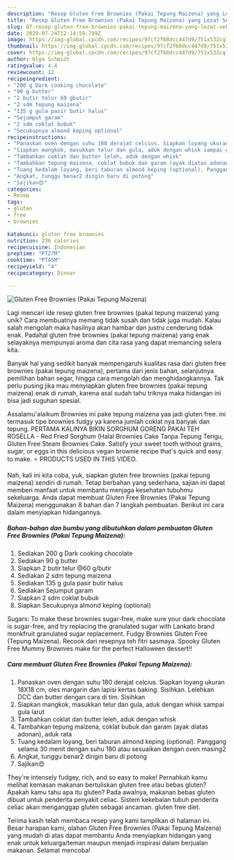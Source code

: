 ```yaml
---
description: "Resep Gluten Free Brownies (Pakai Tepung Maizena) yang Lezat Sekali"
title: "Resep Gluten Free Brownies (Pakai Tepung Maizena) yang Lezat Sekali"
slug: 87-resep-gluten-free-brownies-pakai-tepung-maizena-yang-lezat-sekali
date: 2020-07-24T12:14:59.799Z
image: https://img-global.cpcdn.com/recipes/97cf2f68dcc447d9/751x532cq70/gluten-free-brownies-pakai-tepung-maizena-foto-resep-utama.jpg
thumbnail: https://img-global.cpcdn.com/recipes/97cf2f68dcc447d9/751x532cq70/gluten-free-brownies-pakai-tepung-maizena-foto-resep-utama.jpg
cover: https://img-global.cpcdn.com/recipes/97cf2f68dcc447d9/751x532cq70/gluten-free-brownies-pakai-tepung-maizena-foto-resep-utama.jpg
author: Olga Schmidt
ratingvalue: 4.4
reviewcount: 12
recipeingredient:
- "200 g Dark cooking chocolate"
- "90 g butter"
- "2 butir telur 60 gbutir"
- "2 sdm tepung maizena"
- "135 g gula pasir butir halus"
- "Sejumput garam"
- "2 sdm coklat bubuk"
- "Secukupnya almond keping optional"
recipeinstructions:
- "Panaskan oven dengan suhu 180 derajat celcius. Siapkan loyang ukuran 18X18 cm, oles margarin dan lapisi kertas baking. Sisihkan. Lelehkan DCC dan butter dengan cara di tim. Sisihkan"
- "Siapkan mangkok, masukkan telur dan gula, aduk dengan whisk sampai gula larut"
- "Tambahkan coklat dan butter leleh, aduk dengan whisk"
- "Tambahkan tepung maizena, coklat bubuk dan garam (ayak diatas adonan), aduk rata"
- "Tuang kedalam loyang, beri taburan almond keping (optional). Panggang selama 30 menit dengan suhu 180 atau sesuaikan dengan oven masing2"
- "Angkat, tunggu benar2 dingin baru di potong"
- "Sajikan😍"
categories:
- Resep
tags:
- gluten
- free
- brownies

katakunci: gluten free brownies 
nutrition: 236 calories
recipecuisine: Indonesian
preptime: "PT27M"
cooktime: "PT45M"
recipeyield: "4"
recipecategory: Dinner

---
```



![Gluten Free Brownies (Pakai Tepung Maizena)](https://img-global.cpcdn.com/recipes/97cf2f68dcc447d9/751x532cq70/gluten-free-brownies-pakai-tepung-maizena-foto-resep-utama.jpg)

Lagi mencari ide resep gluten free brownies (pakai tepung maizena) yang unik? Cara membuatnya memang tidak susah dan tidak juga mudah. Kalau salah mengolah maka hasilnya akan hambar dan justru cenderung tidak enak. Padahal gluten free brownies (pakai tepung maizena) yang enak selayaknya mempunyai aroma dan cita rasa yang dapat memancing selera kita.

Banyak hal yang sedikit banyak mempengaruhi kualitas rasa dari gluten free brownies (pakai tepung maizena), pertama dari jenis bahan, selanjutnya pemilihan bahan segar, hingga cara mengolah dan menghidangkannya. Tak perlu pusing jika mau menyiapkan gluten free brownies (pakai tepung maizena) enak di rumah, karena asal sudah tahu triknya maka hidangan ini bisa jadi suguhan spesial.

Assalamu&#39;alaikum Brownies ini pake tepung maizena yaa jadi gluten free. ini termasuk tipe brownies fudgy ya karena jumlah coklat nya banyak dan tepung. PERTAMA KALINYA BIKIN SORGHUM GORENG PAKAI TEH ROSELLA - Red Fried Sorghum (Halal Brownies Cake Tanpa Tepung Terigu, Gluten Free Steam Brownies Cake. Satisfy your sweet tooth without grains, sugar, or eggs in this delicious vegan brownie recipe that&#39;s quick and easy to make. ⭐️ PRODUCTS USED IN THIS VIDEO.


Nah, kali ini kita coba, yuk, siapkan gluten free brownies (pakai tepung maizena) sendiri di rumah. Tetap berbahan yang sederhana, sajian ini dapat memberi manfaat untuk membantu menjaga kesehatan tubuhmu sekeluarga. Anda dapat membuat Gluten Free Brownies (Pakai Tepung Maizena) menggunakan 8 bahan dan 7 langkah pembuatan. Berikut ini cara dalam menyiapkan hidangannya.

<!--inarticleads1-->

##### Bahan-bahan dan bumbu yang dibutuhkan dalam pembuatan Gluten Free Brownies (Pakai Tepung Maizena):

1. Sediakan 200 g Dark cooking chocolate
1. Sediakan 90 g butter
1. Siapkan 2 butir telur @60 g/butir
1. Sediakan 2 sdm tepung maizena
1. Sediakan 135 g gula pasir butir halus
1. Sediakan Sejumput garam
1. Siapkan 2 sdm coklat bubuk
1. Siapkan Secukupnya almond keping (optional)


Sugars: To make these brownies sugar-free, make sure your dark chocolate is sugar-free, and try replacing the granulated sugar with Lankato brand monkfruit granulated sugar replacement. Fudgy Brownies Gluten Free (Tepung Maizena). Recook dari resepnya teh fitri sasmaya. Spooky Gluten Free Mummy Brownies make for the perfect Halloween dessert!! 

<!--inarticleads2-->

##### Cara membuat Gluten Free Brownies (Pakai Tepung Maizena):

1. Panaskan oven dengan suhu 180 derajat celcius. Siapkan loyang ukuran 18X18 cm, oles margarin dan lapisi kertas baking. Sisihkan. Lelehkan DCC dan butter dengan cara di tim. Sisihkan
1. Siapkan mangkok, masukkan telur dan gula, aduk dengan whisk sampai gula larut
1. Tambahkan coklat dan butter leleh, aduk dengan whisk
1. Tambahkan tepung maizena, coklat bubuk dan garam (ayak diatas adonan), aduk rata
1. Tuang kedalam loyang, beri taburan almond keping (optional). Panggang selama 30 menit dengan suhu 180 atau sesuaikan dengan oven masing2
1. Angkat, tunggu benar2 dingin baru di potong
1. Sajikan😍


They&#39;re intensely fudgey, rich, and so easy to make! Pernahkah kamu melihat kemasan makanan bertuliskan gluten free atau bebas gluten? Apakah kamu tahu apa itu gluten? Pada awalnya, makanan bebas gluten dibuat untuk penderita penyakit celiac. Sistem kekebalan tubuh penderita celiac akan menganggap gluten sebagai ancaman. gluten free diet. 

Terima kasih telah membaca resep yang kami tampilkan di halaman ini. Besar harapan kami, olahan Gluten Free Brownies (Pakai Tepung Maizena) yang mudah di atas dapat membantu Anda menyiapkan hidangan yang enak untuk keluarga/teman maupun menjadi inspirasi dalam berjualan makanan. Selamat mencoba!
